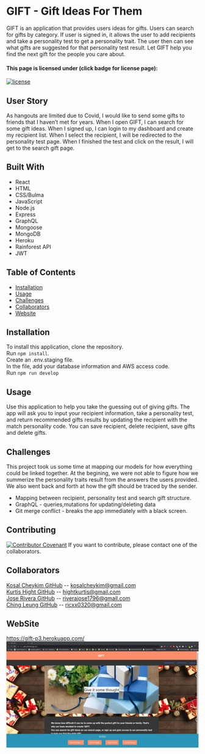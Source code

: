 # GIFT - Gift Ideas For Them
GIFT is an application that provides users ideas for gifts. Users can search for gifts by category. If user is signed in, it allows the user to add recipients and take a personality test to get a personality trait. The user then can see what gifts are suggested for that personality test result. Let GIFT help you find the next gift for the people you care about.

#### This page is licensed under (click badge for license page): 
[![license](https://img.shields.io/badge/License-MIT-yellow.svg)](https://opensource.org/licenses/MIT)

## User Story
As hangouts are limited due to Covid, I would like to send some gifts to friends that I haven’t met for years. When I open GIFT, I can search for some gift ideas. When I signed up, I can login to my dashboard and create my recipient list. When I select the recipient, I will be redirected to the personality test page. When I finished the test and click on the result, I will get to the search gift page.

## Built With
* React
* HTML
* CSS/Bulma
* JavaScript
* Node.js
* Express
* GraphQL
* Mongoose
* MongoDB
* Heroku
* Rainforest API
* JWT

## Table of Contents
* [Installation](#installation)
* [Usage](#usage)
* [Challenges](#challenges) 
* [Collaborators](#collaborators)
* [Website](#website)

## Installation
To install this application, clone the repository.<br/>
Run `npm install`.<br/>
Create an .env.staging file.<br/>
In the file, add your database information and AWS access code. <br/>
Run `npm run develop`


## Usage
Use this application to help you take the guessing out of giving gifts. The app will ask you to input your recipient information, take a personality test, and return recommended gifts results by updating the recipient with the match personality code. You can save recipient, delete recipient, save gifts and delete gifts. 

## Challenges
This project took us some time at mapping our models for how everything could be linked together. At the begining, we were not able to figure how we summerize the personality traits result from the answers the users provided. We also went back and forth at how the gift should be traced by the sender.

* Mapping between recipient, personality test and search gift structure.
* GraphQL - queries,mutations for updating/deleting data
* Git merge conflict - breaks the app immediately with a black screen.


## Contributing
[![Contributor Covenant](https://img.shields.io/badge/Contributor%20Covenant-2.1-4baaaa.svg)](code_of_conduct.md)
If you want to contribute, please contact one of the collaborators.

## Collaborators
[Kosal Cheykim GitHub](https://github.com/kcheykim) -- [kosalcheykim@gmail.com](mailto:kosalcheykim@gmail.com)<br/>
[Kurtis Hight GitHub](https://github.com/mockcomic) -- [hightkurtis@gmail.com](mailto:hightkurtis@gmail.com)<br/>
[Jose Rivera GitHub](https://github.com/jrera1796) -- [riverajose1796@gmail.com](mailto:riverajose1796@gmail.com)<br/>
[Ching Leung GitHub](https://github.com/ricky0320) -- [ricxx0320@gmail.com](mailto:ricxx0320@gmail.com)

## WebSite
https://gift-p3.herokuapp.com/<br />
![GIFT](./client/src/assets/images/GIFT.png?raw=true)<br />
